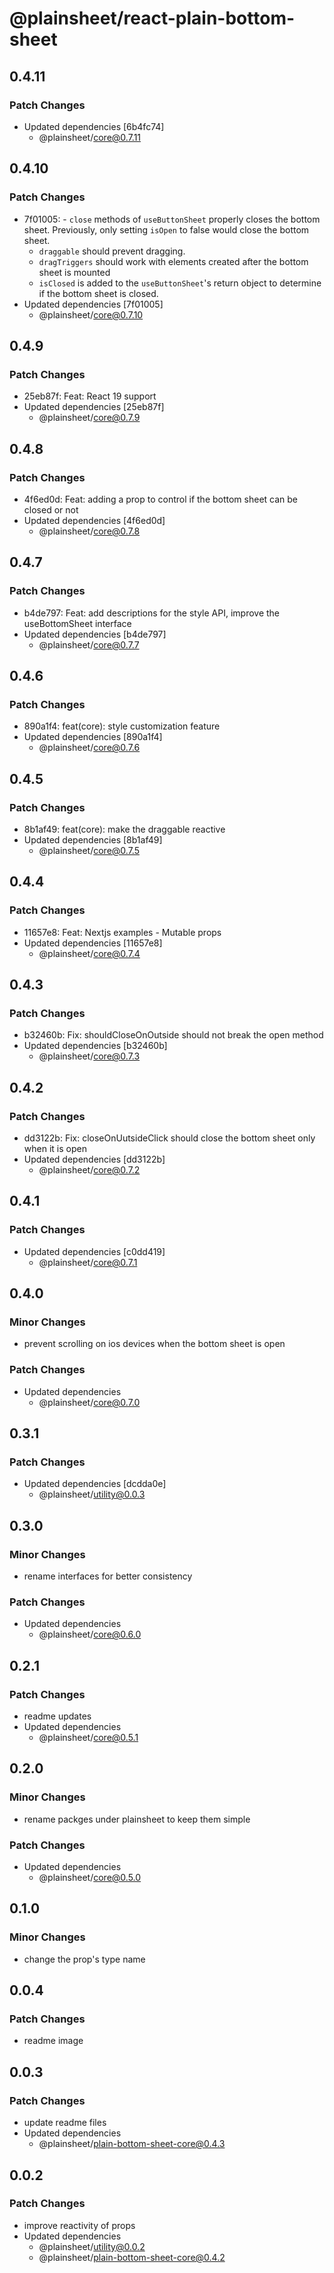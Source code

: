 # @plainsheet/react-plain-bottom-sheet

## 0.4.11

### Patch Changes

- Updated dependencies [6b4fc74]
  - @plainsheet/core@0.7.11

## 0.4.10

### Patch Changes

- 7f01005: - `close` methods of `useButtonSheet` properly closes the bottom sheet. Previously, only setting `isOpen` to false would close the bottom sheet.
  - `draggable` should prevent dragging.
  - `dragTriggers` should work with elements created after the bottom sheet is mounted
  - `isClosed` is added to the `useButtonSheet`'s return object to determine if the bottom sheet is closed.
- Updated dependencies [7f01005]
  - @plainsheet/core@0.7.10

## 0.4.9

### Patch Changes

- 25eb87f: Feat: React 19 support
- Updated dependencies [25eb87f]
  - @plainsheet/core@0.7.9

## 0.4.8

### Patch Changes

- 4f6ed0d: Feat: adding a prop to control if the bottom sheet can be closed or not
- Updated dependencies [4f6ed0d]
  - @plainsheet/core@0.7.8

## 0.4.7

### Patch Changes

- b4de797: Feat: add descriptions for the style API, improve the useBottomSheet interface
- Updated dependencies [b4de797]
  - @plainsheet/core@0.7.7

## 0.4.6

### Patch Changes

- 890a1f4: feat(core): style customization feature
- Updated dependencies [890a1f4]
  - @plainsheet/core@0.7.6

## 0.4.5

### Patch Changes

- 8b1af49: feat(core): make the draggable reactive
- Updated dependencies [8b1af49]
  - @plainsheet/core@0.7.5

## 0.4.4

### Patch Changes

- 11657e8: Feat: Nextjs examples - Mutable props
- Updated dependencies [11657e8]
  - @plainsheet/core@0.7.4

## 0.4.3

### Patch Changes

- b32460b: Fix: shouldCloseOnOutside should not break the open method
- Updated dependencies [b32460b]
  - @plainsheet/core@0.7.3

## 0.4.2

### Patch Changes

- dd3122b: Fix: closeOnUutsideClick should close the bottom sheet only when it is open
- Updated dependencies [dd3122b]
  - @plainsheet/core@0.7.2

## 0.4.1

### Patch Changes

- Updated dependencies [c0dd419]
  - @plainsheet/core@0.7.1

## 0.4.0

### Minor Changes

- prevent scrolling on ios devices when the bottom sheet is open

### Patch Changes

- Updated dependencies
  - @plainsheet/core@0.7.0

## 0.3.1

### Patch Changes

- Updated dependencies [dcdda0e]
  - @plainsheet/utility@0.0.3

## 0.3.0

### Minor Changes

- rename interfaces for better consistency

### Patch Changes

- Updated dependencies
  - @plainsheet/core@0.6.0

## 0.2.1

### Patch Changes

- readme updates
- Updated dependencies
  - @plainsheet/core@0.5.1

## 0.2.0

### Minor Changes

- rename packges under plainsheet to keep them simple

### Patch Changes

- Updated dependencies
  - @plainsheet/core@0.5.0

## 0.1.0

### Minor Changes

- change the prop's type name

## 0.0.4

### Patch Changes

- readme image

## 0.0.3

### Patch Changes

- update readme files
- Updated dependencies
  - @plainsheet/plain-bottom-sheet-core@0.4.3

## 0.0.2

### Patch Changes

- improve reactivity of props
- Updated dependencies
  - @plainsheet/utility@0.0.2
  - @plainsheet/plain-bottom-sheet-core@0.4.2
